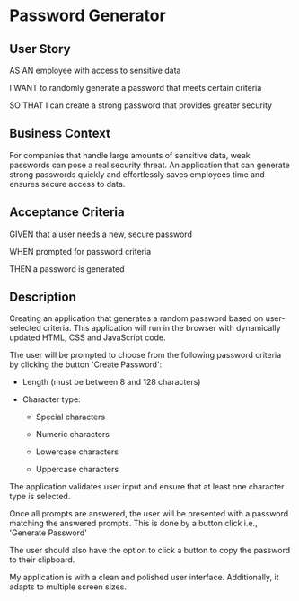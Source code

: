# Password Generator


## User Story

AS AN employee with access to sensitive data

I WANT to randomly generate a password that meets certain criteria

SO THAT I can create a strong password that provides greater security

## Business Context

For companies that handle large amounts of sensitive data, weak passwords can pose a real security threat. An application that can generate strong passwords quickly and effortlessly saves employees time and ensures secure access to data.

## Acceptance Criteria

GIVEN that a user needs a new, secure password

WHEN prompted for password criteria

THEN a password is generated


## Description

Creating an application that generates a random password based on user-selected criteria. This application will run in the browser with dynamically updated HTML, CSS and JavaScript code.

The user will be prompted to choose from the following password criteria by clicking the button 'Create Password':

* Length (must be between 8 and 128 characters)

* Character type:

  * Special characters 

  * Numeric characters

  * Lowercase characters

  * Uppercase characters

The application validates user input and ensure that at least one character type is selected.

Once all prompts are answered, the user will be presented with a password matching the answered prompts. This is done by a button click i.e., 'Generate Password'

The user should also have the option to click a button to copy the password to their clipboard.

My application is with a clean and polished user interface. Additionally, it adapts to multiple screen sizes.